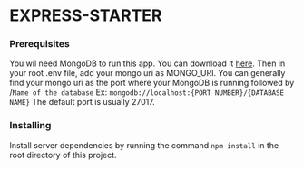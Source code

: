 # EXPRESS-STARTER

### Prerequisites
You wil need MongoDB to run this app. You can download it [here](https://www.mongodb.com/download-center/community). Then in your root .env file, add your mongo uri as MONGO_URI. You can generally find your mongo uri as the port where your MongoDB is running followed by /`Name of the database`
Ex: `mongodb://localhost:{PORT NUMBER}/{DATABASE NAME}` The default port is usually 27017.


### Installing
Install server dependencies by running the command ```npm install``` in the root directory of this project.
<!-- TO DO... Finish this -->
